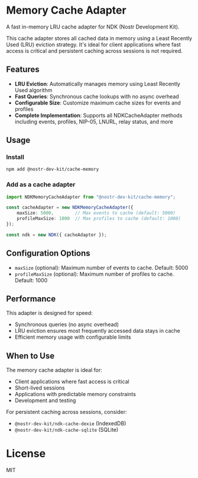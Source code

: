# Memory Cache Adapter

A fast in-memory LRU cache adapter for NDK (Nostr Development Kit).

This cache adapter stores all cached data in memory using a Least Recently Used (LRU) eviction strategy. It's ideal for client applications where fast access is critical and persistent caching across sessions is not required.

## Features

- **LRU Eviction**: Automatically manages memory using Least Recently Used algorithm
- **Fast Queries**: Synchronous cache lookups with no async overhead
- **Configurable Size**: Customize maximum cache sizes for events and profiles
- **Complete Implementation**: Supports all NDKCacheAdapter methods including events, profiles, NIP-05, LNURL, relay status, and more

## Usage

### Install

```bash
npm add @nostr-dev-kit/cache-memory
```

### Add as a cache adapter

```ts
import NDKMemoryCacheAdapter from "@nostr-dev-kit/cache-memory";

const cacheAdapter = new NDKMemoryCacheAdapter({
    maxSize: 5000,        // Max events to cache (default: 5000)
    profileMaxSize: 1000  // Max profiles to cache (default: 1000)
});

const ndk = new NDK({ cacheAdapter });
```

## Configuration Options

- `maxSize` (optional): Maximum number of events to cache. Default: 5000
- `profileMaxSize` (optional): Maximum number of profiles to cache. Default: 1000

## Performance

This adapter is designed for speed:
- Synchronous queries (no async overhead)
- LRU eviction ensures most frequently accessed data stays in cache
- Efficient memory usage with configurable limits

## When to Use

The memory cache adapter is ideal for:
- Client applications where fast access is critical
- Short-lived sessions
- Applications with predictable memory constraints
- Development and testing

For persistent caching across sessions, consider:
- `@nostr-dev-kit/ndk-cache-dexie` (IndexedDB)
- `@nostr-dev-kit/ndk-cache-sqlite` (SQLite)

# License

MIT
